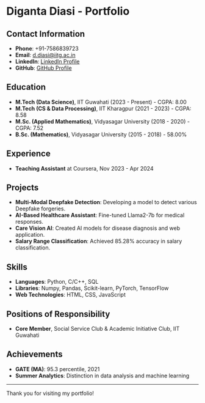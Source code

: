# Diganta Diasi - Portfolio

## Contact Information
- **Phone**: +91-7586839723
- **Email**: [d.diasi@iitg.ac.in](mailto:d.diasi@iitg.ac.in)
- **LinkedIn**: [LinkedIn Profile](https://www.linkedin.com/in/your-profile)
- **GitHub**: [GitHub Profile](https://github.com/digantadiasi195)

## Education
- **M.Tech (Data Science)**, IIT Guwahati (2023 - Present) - CGPA: 8.00
- **M.Tech (CS & Data Processing)**, IIT Kharagpur (2021 - 2023) - CGPA: 8.58
- **M.Sc. (Applied Mathematics)**, Vidyasagar University (2018 - 2020) - CGPA: 7.52
- **B.Sc. (Mathematics)**, Vidyasagar University (2015 - 2018) - 58.00%

## Experience
- **Teaching Assistant** at Coursera, Nov 2023 - Apr 2024

## Projects
- **Multi-Modal Deepfake Detection**: Developing a model to detect various Deepfake forgeries.
- **AI-Based Healthcare Assistant**: Fine-tuned Llama2-7b for medical responses.
- **Care Vision AI**: Created AI models for disease diagnosis and web application.
- **Salary Range Classification**: Achieved 85.28% accuracy in salary classification.

## Skills
- **Languages**: Python, C/C++, SQL
- **Libraries**: Numpy, Pandas, Scikit-learn, PyTorch, TensorFlow
- **Web Technologies**: HTML, CSS, JavaScript

## Positions of Responsibility
- **Core Member**, Social Service Club & Academic Initiative Club, IIT Guwahati

## Achievements
- **GATE (MA)**: 95.3 percentile, 2021
- **Summer Analytics**: Distinction in data analysis and machine learning

---

Thank you for visiting my portfolio!
